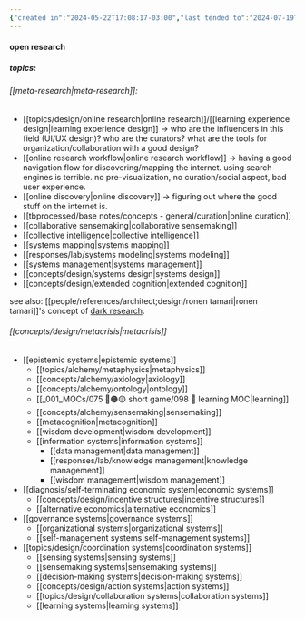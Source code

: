 ```yaml
---
{"created in":"2024-05-22T17:08:17-03:00","last tended to":"2024-07-19T03:13:47-03:00","tags":["topic","research","design","alchemy","🌱"],"created":"2024-05-22T17:08:17.985-03:00","updated":"2024-12-13T17:23:45.647-03:00","notestage":["🌱"],"dg-publish":true,"permalink":"/topics/design/research/","dgPassFrontmatter":true}
---
```


#### open research

##### topics:
###### [[meta-research\|meta-research]]:
- [[topics/design/online research\|online research]]/[[learning experience design\|learning experience design]] -> who are the influencers in this field (UI/UX design)? who are the curators? what are the tools for organization/collaboration with a good design?
- [[online research workflow\|online research workflow]] -> having a good navigation flow for discovering/mapping the internet. using search engines is terrible. no pre-visualization, no curation/social aspect, bad user experience.
- [[online discovery\|online discovery]] -> figuring out where the good stuff on the internet is.
- [[tbprocessed/base notes/concepts - general/curation\|online curation]]
- [[collaborative sensemaking\|collaborative sensemaking]]
- [[collective intelligence\|collective intelligence]]
- [[systems mapping\|systems mapping]]
- [[responses/lab/systems modeling\|systems modeling]]
- [[systems management\|systems management]]
- [[concepts/design/systems design\|systems design]]
- [[concepts/design/extended cognition\|extended cognition]]

see also: [[people/references/architect;design/ronen tamari\|ronen tamari]]'s concept of [dark research](https://ronentk.github.io/post/dark_research/).
###### [[concepts/design/metacrisis\|metacrisis]]
- [[epistemic systems\|epistemic systems]]
	- [[topics/alchemy/metaphysics\|metaphysics]]
	- [[concepts/alchemy/axiology\|axiology]]
	- [[concepts/alchemy/ontology\|ontology]]
	- [[_001_MOCs/075 🔴🟠🟡 short game/098 📕 learning MOC\|learning]]
	- [[concepts/alchemy/sensemaking\|sensemaking]]
	- [[metacognition\|metacognition]]
	- [[wisdom development\|wisdom development]]
	- [[information systems\|information systems]]
		- [[data management\|data management]]
		- [[responses/lab/knowledge management\|knowledge management]]
		- [[wisdom management\|wisdom management]]
- [[diagnosis/self-terminating economic system\|economic systems]]
	- [[concepts/design/incentive structures\|incentive structures]]
	- [[alternative economics\|alternative economics]]
- [[governance systems\|governance systems]]
	- [[organizational systems\|organizational systems]]
	- [[self-management systems\|self-management systems]]
- [[topics/design/coordination systems\|coordination systems]]
	- [[sensing systems\|sensing systems]]
	- [[sensemaking systems\|sensemaking systems]]
	- [[decision-making systems\|decision-making systems]]
	- [[concepts/design/action systems\|action systems]]
	- [[topics/design/collaboration systems\|collaboration systems]]
	- [[learning systems\|learning systems]]